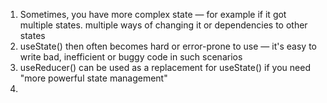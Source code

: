 1. Sometimes, you have more complex state — for example if it got multiple states. multiple ways of changing it or dependencies to other states
2. useState() then often becomes hard or error-prone to use — it's easy to write bad, inefficient or buggy code in such scenarios
3. useReducer() can be used as a replacement for useState() if you need "more powerful state management"
4. 